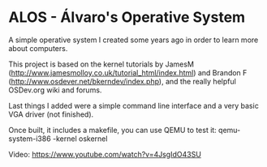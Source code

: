 ALOS - Álvaro's Operative System
================================

A simple operative system I created some years ago in order to learn more about computers.

This project is based on the kernel tutorials by JamesM (http://www.jamesmolloy.co.uk/tutorial_html/index.html) and Brandon F (http://www.osdever.net/bkerndev/index.php), and the really helpful OSDev.org wiki and forums.

Last things I added were a simple command line interface and a very basic VGA driver (not finished).

Once built, it includes a makefile, you can use QEMU to test it: qemu-system-i386 -kernel oskernel

Video: https://www.youtube.com/watch?v=4JsgIdO43SU